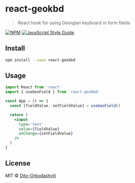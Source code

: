 # react-geokbd

> React hook for using Georgian keyboard in form fields

[![NPM](https://img.shields.io/npm/v/react-geokbd.svg)](https://www.npmjs.com/package/react-geokbd) [![JavaScript Style Guide](https://img.shields.io/badge/code_style-standard-brightgreen.svg)](https://standardjs.com)

## Install

```bash
npm install --save react-geokbd
```

## Usage

```jsx
import React from 'react'
import { useGeoField } from 'react-geokbd'

const App = () => {
  const [fieldValue, setFieldValue] = useGeoField()

  return (
    <input
      type='text'
      value={fieldValue}
      onChange={setFieldValue}
    />
  )
}
```

## License

MIT © [Dito-Orkodashvili](https://github.com/Dito-Orkodashvili)
